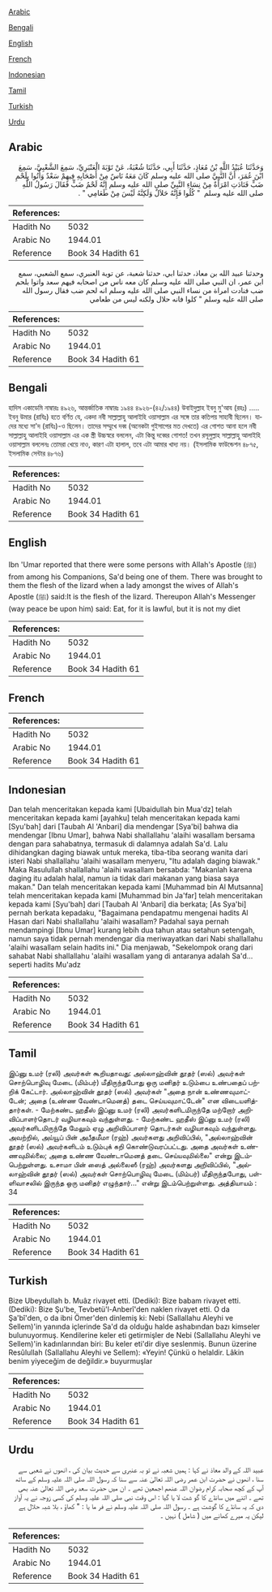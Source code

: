 [Arabic](#arabic)

[Bengali](#bengali)

[English](#english)

[French](#french)

[Indonesian](#indonesian)

[Tamil](#tamil)

[Turkish](#turkish)

[Urdu](#urdu)

## Arabic


<div dir="rtl" lang="ar" style={{fontSize:'larger',backgroundColor:'#f8f9fa',padding:20}}>
وَحَدَّثَنَا عُبَيْدُ اللَّهِ بْنُ مُعَاذٍ، حَدَّثَنَا أَبِي، حَدَّثَنَا شُعْبَةُ، عَنْ تَوْبَةَ الْعَنْبَرِيِّ، سَمِعَ الشَّعْبِيَّ، سَمِعَ ابْنَ عُمَرَ، أَنَّ النَّبِيَّ صلى الله عليه وسلم كَانَ مَعَهُ نَاسٌ مِنْ أَصْحَابِهِ فِيهِمْ سَعْدٌ وَأُتُوا بِلَحْمِ ضَبٍّ فَنَادَتِ امْرَأَةٌ مِنْ نِسَاءِ النَّبِيِّ صلى الله عليه وسلم إِنَّهُ لَحْمُ ضَبٍّ فَقَالَ رَسُولُ اللَّهِ صلى الله عليه وسلم ‏ "‏ كُلُوا فَإِنَّهُ حَلاَلٌ وَلَكِنَّهُ لَيْسَ مِنْ طَعَامِي ‏"‏ ‏.‏
</div>
<div style={{backgroundColor:'#f8f9fa',padding:20, marginBottom: 10}}><table> <thead> <tr> <th>References:</th> <th></th> </tr> </thead> <tbody><tr><td>Hadith No</td><td>5032</td></tr><tr><td>Arabic No</td><td>1944.01</td></tr><tr><td>Reference</td><td>Book 34 Hadith 61</td></tr></tbody></table></div>


<div dir="rtl" lang="ar" style={{fontSize:'larger',backgroundColor:'#f8f9fa',padding:20}}>
وحدثنا عبيد الله بن معاذ، حدثنا ابي، حدثنا شعبة، عن توبة العنبري، سمع الشعبي، سمع ابن عمر، ان النبي صلى الله عليه وسلم كان معه ناس من اصحابه فيهم سعد واتوا بلحم ضب فنادت امراة من نساء النبي صلى الله عليه وسلم انه لحم ضب فقال رسول الله صلى الله عليه وسلم " كلوا فانه حلال ولكنه ليس من طعامي
</div>
<div style={{backgroundColor:'#f8f9fa',padding:20, marginBottom: 10}}><table> <thead> <tr> <th>References:</th> <th></th> </tr> </thead> <tbody><tr><td>Hadith No</td><td>5032</td></tr><tr><td>Arabic No</td><td>1944.01</td></tr><tr><td>Reference</td><td>Book 34 Hadith 61</td></tr></tbody></table></div>

## Bengali


<div dir="ltr" lang="bn" style={{fontSize:'larger',backgroundColor:'#f8f9fa',padding:20}}>
হাদিস একাডেমি নাম্বারঃ ৪৯২৬, আন্তর্জাতিক নাম্বারঃ ১৯৪৪ ৪৯২৬-(৪২/১৯৪৪) উবাইদুল্লাহ ইবনু মু'আয (রহঃ) ..... ইবনু উমার (রাযিঃ) হতে বর্ণিত যে, একদা নবী সাল্লাল্লাহু আলাইহি ওয়াসাল্লাম এর সঙ্গে তার কতিপয় সাহাবী ছিলেন। যাদের মধ্যে সা'দ (রাযিঃ)-ও ছিলেন। তাদের সম্মুখে দব্ব (অনেকটা গুইসাপের মত দেখতে) এর গোশত আনা হলে নবী সাল্লাল্লাহু আলাইহি ওয়াসাল্লাম এর এক স্ত্রী উচ্চস্বরে বললেন, এটা কিন্তু দব্বের গোশত! তখন রসূলুল্লাহ সাল্লাল্লাহু আলাইহি ওয়াসাল্লাম বললেনঃ তোমরা খেয়ে নাও, কারণ এটা হালাল, তবে এটা আমার খাদ্য নয়। (ইসলামিক ফাউন্ডেশন ৪৮৭৫, ইসলামিক সেন্টার ৪৮৭৬)
</div>
<div style={{backgroundColor:'#f8f9fa',padding:20, marginBottom: 10}}><table> <thead> <tr> <th>References:</th> <th></th> </tr> </thead> <tbody><tr><td>Hadith No</td><td>5032</td></tr><tr><td>Arabic No</td><td>1944.01</td></tr><tr><td>Reference</td><td>Book 34 Hadith 61</td></tr></tbody></table></div>

## English


<div dir="ltr" lang="en" style={{fontSize:'larger',backgroundColor:'#f8f9fa',padding:20}}>
Ibn 'Umar reported that there were some persons with Allah's Apostle (ﷺ) from among his Companions, Sa'd being one of them. There was brought to them the flesh of the lizard when a lady amongst the wives of Allah's Apostle (ﷺ) said:It is the flesh of the lizard. Thereupon Allah's Messenger (way peace be upon him) said: Eat, for it is lawful, but it is not my diet
</div>
<div style={{backgroundColor:'#f8f9fa',padding:20, marginBottom: 10}}><table> <thead> <tr> <th>References:</th> <th></th> </tr> </thead> <tbody><tr><td>Hadith No</td><td>5032</td></tr><tr><td>Arabic No</td><td>1944.01</td></tr><tr><td>Reference</td><td>Book 34 Hadith 61</td></tr></tbody></table></div>

## French


<div dir="ltr" lang="fr" style={{fontSize:'larger',backgroundColor:'#f8f9fa',padding:20}}>

</div>
<div style={{backgroundColor:'#f8f9fa',padding:20, marginBottom: 10}}><table> <thead> <tr> <th>References:</th> <th></th> </tr> </thead> <tbody><tr><td>Hadith No</td><td>5032</td></tr><tr><td>Arabic No</td><td>1944.01</td></tr><tr><td>Reference</td><td>Book 34 Hadith 61</td></tr></tbody></table></div>

## Indonesian


<div dir="ltr" lang="id" style={{fontSize:'larger',backgroundColor:'#f8f9fa',padding:20}}>
Dan telah menceritakan kepada kami [Ubaidullah bin Mua'dz] telah menceritakan kepada kami [ayahku] telah menceritakan kepada kami [Syu'bah] dari [Taubah Al 'Anbari] dia mendengar [Sya'bi] bahwa dia mendengar [Ibnu Umar], bahwa Nabi shallallahu 'alaihi wasallam bersama dengan para sahabatnya, termasuk di dalamnya adalah Sa'd. Lalu dihidangkan daging biawak untuk mereka, tiba-tiba seorang wanita dari isteri Nabi shallallahu 'alaihi wasallam menyeru, "Itu adalah daging biawak." Maka Rasulullah shallallahu 'alaihi wasallam bersabda: "Makanlah karena daging itu adalah halal, namun ia tidak dari makanan yang biasa saya makan." Dan telah menceritakan kepada kami [Muhammad bin Al Mutsanna] telah menceritakan kepada kami [Muhammad bin Ja'far] telah menceritakan kepada kami [Syu'bah] dari [Taubah Al 'Anbari] dia berkata; [As Sya'bi] pernah berkata kepadaku, "Bagaimana pendapatmu mengenai hadits Al Hasan dari Nabi shallallahu 'alaihi wasallam? Padahal saya pernah mendampingi [Ibnu Umar] kurang lebih dua tahun atau setahun setengah, namun saya tidak pernah mendengar dia meriwayatkan dari Nabi shallallahu 'alaihi wasallam selain hadits ini." Dia menjawab, "Sekelompok orang dari sahabat Nabi shallallahu 'alaihi wasallam yang di antaranya adalah Sa'd…seperti hadits Mu'adz
</div>
<div style={{backgroundColor:'#f8f9fa',padding:20, marginBottom: 10}}><table> <thead> <tr> <th>References:</th> <th></th> </tr> </thead> <tbody><tr><td>Hadith No</td><td>5032</td></tr><tr><td>Arabic No</td><td>1944.01</td></tr><tr><td>Reference</td><td>Book 34 Hadith 61</td></tr></tbody></table></div>

## Tamil


<div dir="ltr" lang="ta" style={{fontSize:'larger',backgroundColor:'#f8f9fa',padding:20}}>
இப்னு உமர் (ரலி) அவர்கள் கூறியதாவது: அல்லாஹ்வின் தூதர் (ஸல்) அவர்கள் சொற்பொழிவு மேடை (மிம்பர்) மீதிருந்தபோது ஒரு மனிதர் உடும்பை உண்பதைப் பற்றிக் கேட்டார். அல்லாஹ்வின் தூதர் (ஸல்) அவர்கள் "அதை நான் உண்ணவுமாட்டேன்; அதை (உண்ண வேண்டாமெனத்) தடை செய்யவுமாட்டேன்" என விடையளித்தார்கள். - மேற்கண்ட ஹதீஸ் இப்னு உமர் (ரலி) அவர்களிடமிருந்தே மற்றோர் அறிவிப்பாளர்தொடர் வழியாகவும் வந்துள்ளது. - மேற்கண்ட ஹதீஸ் இப்னு உமர் (ரலி) அவர்களிடமிருந்தே மேலும் ஏழு அறிவிப்பாளர் தொடர்கள் வழியாகவும் வந்துள்ளது. அவற்றில், அய்யூப் பின் அபீதமீமா (ரஹ்) அவர்களது அறிவிப்பில், "அல்லாஹ்வின் தூதர் (ஸல்) அவர்களிடம் உடும்புக் கறி கொண்டுவரப்பட்டது. அதை அவர்கள் உண்ணவுமில்லை; அதை உண்ண வேண்டாமெனத் தடை செய்யவுமில்லை" என்று இடம்பெற்றுள்ளது. உசாமா பின் ஸைத் அல்லைஸீ (ரஹ்) அவர்களது அறிவிப்பில், "அல்லாஹ்வின் தூதர் (ஸல்) அவர்கள் சொற்பொழிவு மேடை (மிம்பர்) மீதிருந்தபோது, பள்ளிவாசலில் இருந்த ஒரு மனிதர் எழுந்தார்..." என்று இடம்பெற்றுள்ளது. அத்தியாயம் : 34
</div>
<div style={{backgroundColor:'#f8f9fa',padding:20, marginBottom: 10}}><table> <thead> <tr> <th>References:</th> <th></th> </tr> </thead> <tbody><tr><td>Hadith No</td><td>5032</td></tr><tr><td>Arabic No</td><td>1944.01</td></tr><tr><td>Reference</td><td>Book 34 Hadith 61</td></tr></tbody></table></div>

## Turkish


<div dir="ltr" lang="tr" style={{fontSize:'larger',backgroundColor:'#f8f9fa',padding:20}}>
Bize Ubeydullah b. Muâz rivayet etti. (Dediki): Bize babam rivayet etti. (Dediki): Bize Şu'be, Tevbetü'l-Anberî'den naklen rivayet etti. O da Şa'bî'den, o da ibni Ömer'den dinlemiş ki: Nebi (Sallallahu Aleyhi ve Sellem)'in yanında içlerinde Sa'd da olduğu halde ashabından bazı kimseler bulunuyormuş. Kendilerine keler eti getirmişler de Nebi (Sallallahu Aleyhi ve Sellem)'in kadınlarından biri: Bu keler eti'dir diye seslenmiş. Bunun üzerine Resûlullah (Sallallahu Aleyhi ve Sellem): «Yeyin! Çünkü o helaldir. Lâkin benim yiyeceğim de değildir.» buyurmuşlar
</div>
<div style={{backgroundColor:'#f8f9fa',padding:20, marginBottom: 10}}><table> <thead> <tr> <th>References:</th> <th></th> </tr> </thead> <tbody><tr><td>Hadith No</td><td>5032</td></tr><tr><td>Arabic No</td><td>1944.01</td></tr><tr><td>Reference</td><td>Book 34 Hadith 61</td></tr></tbody></table></div>

## Urdu


<div dir="rtl" lang="ur" style={{fontSize:'larger',backgroundColor:'#f8f9fa',padding:20}}>
عبید اللہ کے والد معاذ نے کہا : ہمیں شعبہ نے تو بہ عنبری سے حدیث بیان کی ، انھوں نے شعبی سے سنا ، انھوں نے حضرت ابن عمر رضی اللہ تعالیٰ عنہ سے سنا کہ رسول اللہ صلی اللہ علیہ وسلم کے ساتھ آپ کے کچھ صحابہ کرام رضوان اللہ عنھم اجمعین تھے ۔ ان میں حضرت سعد رضی اللہ تعالیٰ عنہ بھی تھے ۔ اتنے میں سانڈے کا گو شت لا یا گیا : اس وقت نبی صلی اللہ علیہ وسلم کی کسی زوجہ نے یہ آواز دی کہ یہ سانڈے کا گوشت ہے ۔ رسول اللہ صلی اللہ علیہ وسلم نے فر ما یا : " کھاؤ ، بلا شبہ حلال ہے لیکن یہ میرے کھانے میں ( شامل ) نہیں ۔
</div>
<div style={{backgroundColor:'#f8f9fa',padding:20, marginBottom: 10}}><table> <thead> <tr> <th>References:</th> <th></th> </tr> </thead> <tbody><tr><td>Hadith No</td><td>5032</td></tr><tr><td>Arabic No</td><td>1944.01</td></tr><tr><td>Reference</td><td>Book 34 Hadith 61</td></tr></tbody></table></div>
